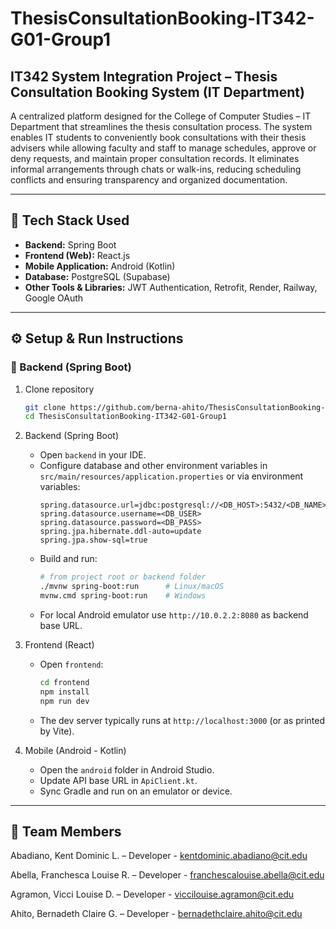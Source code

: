 # ThesisConsultationBooking-IT342-G01-Group1

## IT342 System Integration Project – Thesis Consultation Booking System (IT Department)

A centralized platform designed for the College of Computer Studies – IT Department that streamlines the thesis consultation process. The system enables IT students to conveniently book consultations with their thesis advisers while allowing faculty and staff to manage schedules, approve or deny requests, and maintain proper consultation records. It eliminates informal arrangements through chats or walk-ins, reducing scheduling conflicts and ensuring transparency and organized documentation.

---

## 🧩 Tech Stack Used

- **Backend:** Spring Boot  
- **Frontend (Web):** React.js  
- **Mobile Application:** Android (Kotlin)  
- **Database:** PostgreSQL (Supabase)  
- **Other Tools & Libraries:** JWT Authentication, Retrofit, Render, Railway, Google OAuth

---

## ⚙️ Setup & Run Instructions

### 🔹 Backend (Spring Boot)
1. Clone repository
   ```bash
   git clone https://github.com/berna-ahito/ThesisConsultationBooking-IT342-G01-Group1.git
   cd ThesisConsultationBooking-IT342-G01-Group1
   ```

2. Backend (Spring Boot)
   - Open `backend` in your IDE.
   - Configure database and other environment variables in `src/main/resources/application.properties` or via environment variables:
     ```
     spring.datasource.url=jdbc:postgresql://<DB_HOST>:5432/<DB_NAME>
     spring.datasource.username=<DB_USER>
     spring.datasource.password=<DB_PASS>
     spring.jpa.hibernate.ddl-auto=update
     spring.jpa.show-sql=true
     ```
   - Build and run:
     ```bash
     # from project root or backend folder
     ./mvnw spring-boot:run      # Linux/macOS
     mvnw.cmd spring-boot:run    # Windows
     ```
   - For local Android emulator use `http://10.0.2.2:8080` as backend base URL.

3. Frontend (React)
   - Open `frontend`:
     ```bash
     cd frontend
     npm install
     npm run dev
     ```
   - The dev server typically runs at `http://localhost:3000` (or as printed by Vite).

4. Mobile (Android - Kotlin)
   - Open the `android` folder in Android Studio.
   - Update API base URL in `ApiClient.kt`.
   - Sync Gradle and run on an emulator or device.

---


## 👥 Team Members

Abadiano, Kent Dominic L. – Developer - kentdominic.abadiano@cit.edu

Abella, Franchesca Louise R. – Developer - franchescalouise.abella@cit.edu

Agramon, Vicci Louise D. – Developer - viccilouise.agramon@cit.edu

Ahito, Bernadeth Claire G. – Developer - bernadethclaire.ahito@cit.edu
